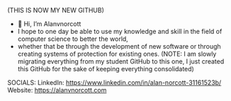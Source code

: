 (THIS IS NOW MY NEW GITHUB)
- 👋 Hi, I’m Alanvnorcott
- I hope to one day be able to use my knowledge and skill in the field of computer science to better the world,
- whether that be through the development of new software or through creating systems of protection for existing ones.
(NOTE: I am slowly migrating everything from my student GitHub to this one, I just created this GitHub for the sake of keeping everything consolidated)


SOCIALS:
LinkedIn: https://www.linkedin.com/in/alan-norcott-31161523b/
Website: https://alanvnorcott.com
